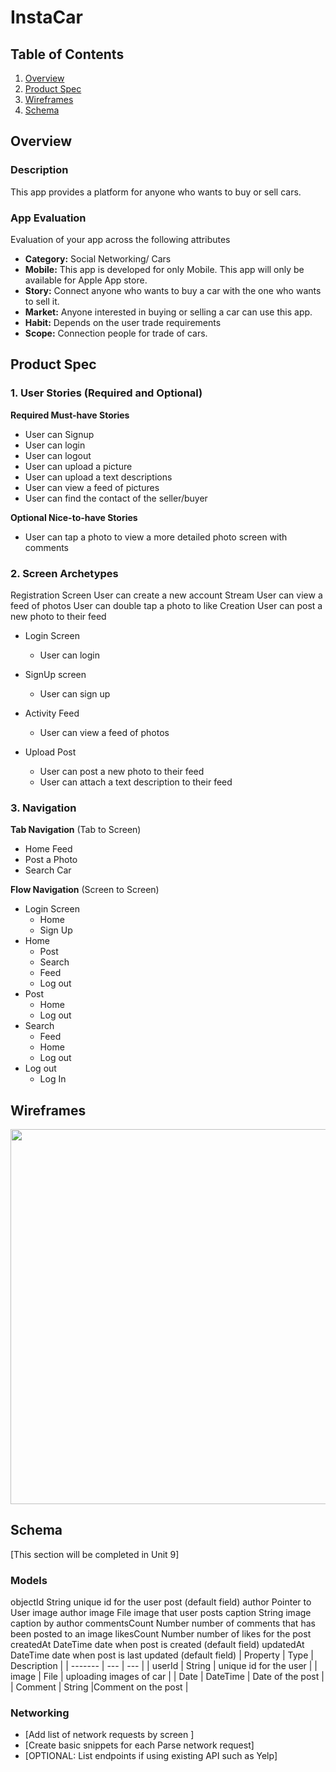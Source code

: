 # InstaCar

## Table of Contents
1. [Overview](#Overview)
1. [Product Spec](#Product-Spec)
1. [Wireframes](#Wireframes)
2. [Schema](#Schema)

## Overview
### Description
This app provides a platform for anyone who wants to buy or sell cars.



### App Evaluation
Evaluation of your app across the following attributes
- **Category:** Social Networking/ Cars
- **Mobile:** This app is developed for only Mobile. This app will only be available for Apple App store.
- **Story:** Connect anyone who wants to buy a car with the one who wants to sell it.
- **Market:** Anyone interested in buying or selling a car can use this app.
- **Habit:** Depends on the user trade requirements
- **Scope:** Connection people for trade of cars.

## Product Spec

### 1. User Stories (Required and Optional)

**Required Must-have Stories**

* User can Signup
* User can login
* User can logout
* User can upload a picture
* User can upload a text descriptions
* User can view a feed of pictures
* User can find the contact of the seller/buyer


**Optional Nice-to-have Stories**

* User can tap a photo to view a more detailed photo screen with comments

### 2. Screen Archetypes



Registration Screen
User can create a new account
Stream
User can view a feed of photos
User can double tap a photo to like
Creation
User can post a new photo to their feed

* Login Screen
   * User can login
   
* SignUp screen
   * User can sign up
   
*  Activity Feed
   * User can view a feed of photos
   
* Upload Post
   * User can post a new photo to their feed
   * User can attach a text description to their feed
   
   
### 3. Navigation

**Tab Navigation** (Tab to Screen)
* Home Feed
* Post a Photo
* Search Car

**Flow Navigation** (Screen to Screen)

* Login Screen
   * Home
   * Sign Up
* Home
   * Post
   * Search
   * Feed
   * Log out
* Post
   * Home
   * Log out
* Search
   * Feed
   * Home
   * Log out
* Log out
   * Log In
   
  


## Wireframes

<img src="https://i.postimg.cc/Vv3j28nx/IMG-6846.jpg" width=600>

## Schema 
[This section will be completed in Unit 9]
### Models


objectId	String	unique id for the user post (default field)
author	Pointer to User	image author
image	File	image that user posts
caption	String	image caption by author
commentsCount	Number	number of comments that has been posted to an image
likesCount	Number	number of likes for the post
createdAt	DateTime	date when post is created (default field)
updatedAt	DateTime	date when post is last updated (default field)
| Property | Type | Description  |
| ------- | --- | --- |
| userId | String | unique id for the user |
| image | File | uploading images of car |
| Date | DateTime | Date of the post |
| Comment | String |Comment on the post |

### Networking
- [Add list of network requests by screen ]
- [Create basic snippets for each Parse network request]
- [OPTIONAL: List endpoints if using existing API such as Yelp]

